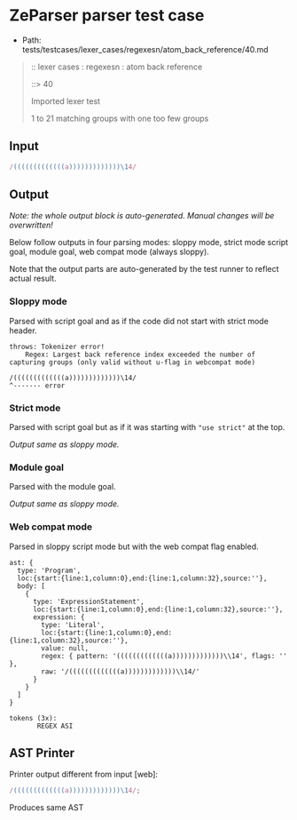 # ZeParser parser test case

- Path: tests/testcases/lexer_cases/regexesn/atom_back_reference/40.md

> :: lexer cases : regexesn : atom back reference
>
> ::> 40
>
> Imported lexer test
>
> 1 to 21 matching groups with one too few groups

## Input

`````js
/(((((((((((((a)))))))))))))\14/
`````

## Output

_Note: the whole output block is auto-generated. Manual changes will be overwritten!_

Below follow outputs in four parsing modes: sloppy mode, strict mode script goal, module goal, web compat mode (always sloppy).

Note that the output parts are auto-generated by the test runner to reflect actual result.

### Sloppy mode

Parsed with script goal and as if the code did not start with strict mode header.

`````
throws: Tokenizer error!
    Regex: Largest back reference index exceeded the number of capturing groups (only valid without u-flag in webcompat mode)

/(((((((((((((a)))))))))))))\14/
^------- error
`````

### Strict mode

Parsed with script goal but as if it was starting with `"use strict"` at the top.

_Output same as sloppy mode._

### Module goal

Parsed with the module goal.

_Output same as sloppy mode._

### Web compat mode

Parsed in sloppy script mode but with the web compat flag enabled.

`````
ast: {
  type: 'Program',
  loc:{start:{line:1,column:0},end:{line:1,column:32},source:''},
  body: [
    {
      type: 'ExpressionStatement',
      loc:{start:{line:1,column:0},end:{line:1,column:32},source:''},
      expression: {
        type: 'Literal',
        loc:{start:{line:1,column:0},end:{line:1,column:32},source:''},
        value: null,
        regex: { pattern: '(((((((((((((a)))))))))))))\\14', flags: '' },
        raw: '/(((((((((((((a)))))))))))))\\14/'
      }
    }
  ]
}

tokens (3x):
       REGEX ASI
`````


## AST Printer

Printer output different from input [web]:

````js
/(((((((((((((a)))))))))))))\14/;
````

Produces same AST
